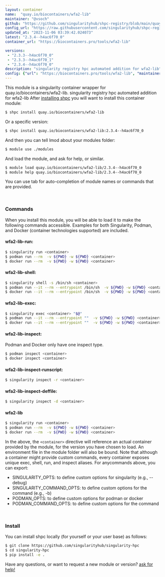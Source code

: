 ```yaml
---
layout: container
name:  "quay.io/biocontainers/wfa2-lib"
maintainer: "@vsoch"
github: "https://github.com/singularityhub/shpc-registry/blob/main/quay.io/biocontainers/wfa2-lib/container.yaml"
config_url: "https://raw.githubusercontent.com/singularityhub/shpc-registry/main/quay.io/biocontainers/wfa2-lib/container.yaml"
updated_at: "2023-11-06 03:39:42.024073"
latest: "2.3.4--h4ac6f70_0"
container_url: "https://biocontainers.pro/tools/wfa2-lib"

versions:
 - "2.3.3--h4ac6f70_0"
 - "2.3.3--h4ac6f70_1"
 - "2.3.4--h4ac6f70_0"
description: "singularity registry hpc automated addition for wfa2-lib"
config: {"url": "https://biocontainers.pro/tools/wfa2-lib", "maintainer": "@vsoch", "description": "singularity registry hpc automated addition for wfa2-lib", "latest": {"2.3.4--h4ac6f70_0": "sha256:582f548d1d513596a094db779394f0b4338888d6e21e893f619771afcbb5340e"}, "tags": {"2.3.3--h4ac6f70_0": "sha256:62df605f9d9cac3fa9a3a4283692f74a818bb992da3c8d1218c8f7ea5204545d", "2.3.3--h4ac6f70_1": "sha256:263f84c297911d5a74da0ccd8d07cd3f2afe95bcd3c6e93c0ebdf422ef95939e", "2.3.4--h4ac6f70_0": "sha256:582f548d1d513596a094db779394f0b4338888d6e21e893f619771afcbb5340e"}, "docker": "quay.io/biocontainers/wfa2-lib"}
---
```


This module is a singularity container wrapper for quay.io/biocontainers/wfa2-lib.
singularity registry hpc automated addition for wfa2-lib
After [installing shpc](#install) you will want to install this container module:


```bash
$ shpc install quay.io/biocontainers/wfa2-lib
```

Or a specific version:

```bash
$ shpc install quay.io/biocontainers/wfa2-lib:2.3.4--h4ac6f70_0
```

And then you can tell lmod about your modules folder:

```bash
$ module use ./modules
```

And load the module, and ask for help, or similar.

```bash
$ module load quay.io/biocontainers/wfa2-lib/2.3.4--h4ac6f70_0
$ module help quay.io/biocontainers/wfa2-lib/2.3.4--h4ac6f70_0
```

You can use tab for auto-completion of module names or commands that are provided.

<br>

### Commands

When you install this module, you will be able to load it to make the following commands accessible.
Examples for both Singularity, Podman, and Docker (container technologies supported) are included.

#### wfa2-lib-run:

```bash
$ singularity run <container>
$ podman run --rm  -v ${PWD} -w ${PWD} <container>
$ docker run --rm  -v ${PWD} -w ${PWD} <container>
```

#### wfa2-lib-shell:

```bash
$ singularity shell -s /bin/sh <container>
$ podman run --it --rm --entrypoint /bin/sh  -v ${PWD} -w ${PWD} <container>
$ docker run --it --rm --entrypoint /bin/sh  -v ${PWD} -w ${PWD} <container>
```

#### wfa2-lib-exec:

```bash
$ singularity exec <container> "$@"
$ podman run --it --rm --entrypoint ""  -v ${PWD} -w ${PWD} <container> "$@"
$ docker run --it --rm --entrypoint ""  -v ${PWD} -w ${PWD} <container> "$@"
```

#### wfa2-lib-inspect:

Podman and Docker only have one inspect type.

```bash
$ podman inspect <container>
$ docker inspect <container>
```

#### wfa2-lib-inspect-runscript:

```bash
$ singularity inspect -r <container>
```

#### wfa2-lib-inspect-deffile:

```bash
$ singularity inspect -d <container>
```



#### wfa2-lib

```bash
$ singularity run <container>
$ podman run --rm  -v ${PWD} -w ${PWD} <container>
$ docker run --rm  -v ${PWD} -w ${PWD} <container>
```


In the above, the `<container>` directive will reference an actual container provided
by the module, for the version you have chosen to load. An environment file in the
module folder will also be bound. Note that although a container
might provide custom commands, every container exposes unique exec, shell, run, and
inspect aliases. For anycommands above, you can export:

 - SINGULARITY_OPTS: to define custom options for singularity (e.g., --debug)
 - SINGULARITY_COMMAND_OPTS: to define custom options for the command (e.g., -b)
 - PODMAN_OPTS: to define custom options for podman or docker
 - PODMAN_COMMAND_OPTS: to define custom options for the command

<br>

### Install

You can install shpc locally (for yourself or your user base) as follows:

```bash
$ git clone https://github.com/singularityhub/singularity-hpc
$ cd singularity-hpc
$ pip install -e .
```

Have any questions, or want to request a new module or version? [ask for help!](https://github.com/singularityhub/singularity-hpc/issues)